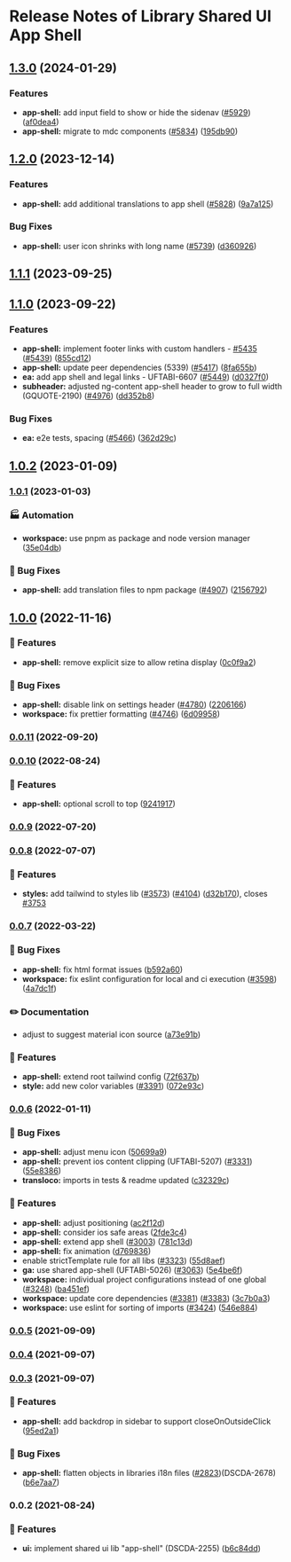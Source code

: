 # Release Notes of Library Shared UI App Shell
## [1.3.0](https://github.com/Schaeffler-Group/frontend-schaeffler/compare/app-shell-v1.2.0...app-shell-v1.3.0) (2024-01-29)


### Features

* **app-shell:** add input field to show or hide the sidenav ([#5929](https://github.com/Schaeffler-Group/frontend-schaeffler/issues/5929)) ([af0dea4](https://github.com/Schaeffler-Group/frontend-schaeffler/commit/af0dea4d952b5e33f382db88889f838d496a030e))
* **app-shell:** migrate to mdc components ([#5834](https://github.com/Schaeffler-Group/frontend-schaeffler/issues/5834)) ([195db90](https://github.com/Schaeffler-Group/frontend-schaeffler/commit/195db903eb0c82978e7a43f0861c1c909d4b2aee))

## [1.2.0](https://github.com/Schaeffler-Group/frontend-schaeffler/compare/app-shell-v1.1.1...app-shell-v1.2.0) (2023-12-14)


### Features

* **app-shell:** add additional translations to app shell ([#5828](https://github.com/Schaeffler-Group/frontend-schaeffler/issues/5828)) ([9a7a125](https://github.com/Schaeffler-Group/frontend-schaeffler/commit/9a7a125f72b64285afeaf4139c2dfda449a66258))


### Bug Fixes

* **app-shell:** user icon shrinks with long name ([#5739](https://github.com/Schaeffler-Group/frontend-schaeffler/issues/5739)) ([d360926](https://github.com/Schaeffler-Group/frontend-schaeffler/commit/d360926060c272e7357e3b9afa22632452d61125))

## [1.1.1](https://github.com/Schaeffler-Group/frontend-schaeffler/compare/app-shell-v1.1.0...app-shell-v1.1.1) (2023-09-25)

## [1.1.0](https://github.com/Schaeffler-Group/frontend-schaeffler/compare/app-shell-v1.0.2...app-shell-v1.1.0) (2023-09-22)


### Features

* **app-shell:** implement footer links with custom handlers - [#5435](https://github.com/Schaeffler-Group/frontend-schaeffler/issues/5435) ([#5439](https://github.com/Schaeffler-Group/frontend-schaeffler/issues/5439)) ([855cd12](https://github.com/Schaeffler-Group/frontend-schaeffler/commit/855cd12ff783c49af9a9f550079826c743c52e94))
* **app-shell:** update peer dependencies (5339) ([#5417](https://github.com/Schaeffler-Group/frontend-schaeffler/issues/5417)) ([8fa655b](https://github.com/Schaeffler-Group/frontend-schaeffler/commit/8fa655b608a94cb6e20d54e73187f3efb7ec750e))
* **ea:** add app shell and legal links - UFTABI-6607 ([#5449](https://github.com/Schaeffler-Group/frontend-schaeffler/issues/5449)) ([d0327f0](https://github.com/Schaeffler-Group/frontend-schaeffler/commit/d0327f022e5573cb8c55c8fcb8e15ce877764fe4))
* **subheader:** adjusted ng-content app-shell header to grow to full width (GQUOTE-2190) ([#4976](https://github.com/Schaeffler-Group/frontend-schaeffler/issues/4976)) ([dd352b8](https://github.com/Schaeffler-Group/frontend-schaeffler/commit/dd352b8f75443d3497808264dcc9d5e28f19540b))


### Bug Fixes

* **ea:** e2e tests, spacing ([#5466](https://github.com/Schaeffler-Group/frontend-schaeffler/issues/5466)) ([362d29c](https://github.com/Schaeffler-Group/frontend-schaeffler/commit/362d29c10c828c99c8c174e3dc248c4c5f133020))

## [1.0.2](https://github.com/Schaeffler-Group/frontend-schaeffler/compare/app-shell-v1.0.1...app-shell-v1.0.2) (2023-01-09)

### [1.0.1](https://github.com/Schaeffler-Group/frontend-schaeffler/compare/app-shell-v1.0.0...app-shell-v1.0.1) (2023-01-03)


### 🏭 Automation

* **workspace:** use pnpm as package and node version manager ([35e04db](https://github.com/Schaeffler-Group/frontend-schaeffler/commit/35e04dba206a3d579156300c68b2ede9206556ff))


### 🐛 Bug Fixes

* **app-shell:** add translation files to npm package ([#4907](https://github.com/Schaeffler-Group/frontend-schaeffler/issues/4907)) ([2156792](https://github.com/Schaeffler-Group/frontend-schaeffler/commit/2156792162e6e056561b16c9427f787bb9da8878))

## [1.0.0](https://github.com/Schaeffler-Group/frontend-schaeffler/compare/app-shell-v0.0.11...app-shell-v1.0.0) (2022-11-16)


### 🎸 Features

* **app-shell:** remove explicit size to allow retina display ([0c0f9a2](https://github.com/Schaeffler-Group/frontend-schaeffler/commit/0c0f9a281c70da86259177f15fdd1ac2f45e4b4b))


### 🐛 Bug Fixes

* **app-shell:** disable link on settings header ([#4780](https://github.com/Schaeffler-Group/frontend-schaeffler/issues/4780)) ([2206166](https://github.com/Schaeffler-Group/frontend-schaeffler/commit/22061661d02c72ddeb2312e119ad3cea50aa1845))
* **workspace:** fix prettier formatting ([#4746](https://github.com/Schaeffler-Group/frontend-schaeffler/issues/4746)) ([6d09958](https://github.com/Schaeffler-Group/frontend-schaeffler/commit/6d099587562a9db04e311acb309235bc60e89ee4))

### [0.0.11](https://github.com/Schaeffler-Group/frontend-schaeffler/compare/app-shell-v0.0.10...app-shell-v0.0.11) (2022-09-20)

### [0.0.10](https://github.com/Schaeffler-Group/frontend-schaeffler/compare/app-shell-v0.0.9...app-shell-v0.0.10) (2022-08-24)


### 🎸 Features

* **app-shell:** optional scroll to top ([9241917](https://github.com/Schaeffler-Group/frontend-schaeffler/commit/924191765d426e8d0b2da6049f1833449c4edcd7))

### [0.0.9](https://github.com/Schaeffler-Group/frontend-schaeffler/compare/app-shell-v0.0.8...app-shell-v0.0.9) (2022-07-20)

### [0.0.8](https://github.com/Schaeffler-Group/frontend-schaeffler/compare/app-shell-v0.0.7...app-shell-v0.0.8) (2022-07-07)


### 🎸 Features

* **styles:** add tailwind to styles lib ([#3573](https://github.com/Schaeffler-Group/frontend-schaeffler/issues/3573)) ([#4104](https://github.com/Schaeffler-Group/frontend-schaeffler/issues/4104)) ([d32b170](https://github.com/Schaeffler-Group/frontend-schaeffler/commit/d32b170c13de73f90b3a792d9f50f29cede37898)), closes [#3753](https://github.com/Schaeffler-Group/frontend-schaeffler/issues/3753)

### [0.0.7](https://github.com/Schaeffler-Group/frontend-schaeffler/compare/app-shell-v0.0.6...app-shell-v0.0.7) (2022-03-22)


### 🐛 Bug Fixes

* **app-shell:** fix html format issues ([b592a60](https://github.com/Schaeffler-Group/frontend-schaeffler/commit/b592a604077ffbbb0bcb36386de41c5346b5def1))
* **workspace:** fix eslint configuration for local and ci execution ([#3598](https://github.com/Schaeffler-Group/frontend-schaeffler/issues/3598)) ([4a7dc1f](https://github.com/Schaeffler-Group/frontend-schaeffler/commit/4a7dc1fe79d94b6d8ddfa7cf2644e3bbc11a3e80))


### ✏️ Documentation

* adjust to suggest material icon source ([a73e91b](https://github.com/Schaeffler-Group/frontend-schaeffler/commit/a73e91b89002ba7f7768461b1fae6713cc88a30a))


### 🎸 Features

* **app-shell:** extend root tailwind config ([72f637b](https://github.com/Schaeffler-Group/frontend-schaeffler/commit/72f637baf7a42fdffe455213053231c6006b6870))
* **style:** add new color variables ([#3391](https://github.com/Schaeffler-Group/frontend-schaeffler/issues/3391)) ([072e93c](https://github.com/Schaeffler-Group/frontend-schaeffler/commit/072e93cc90858f751717e10e383f87ab2d4c61f6))

### [0.0.6](https://github.com/Schaeffler-Group/frontend-schaeffler/compare/app-shell-v0.0.5...app-shell-v0.0.6) (2022-01-11)


### 🐛 Bug Fixes

* **app-shell:** adjust menu icon ([50699a9](https://github.com/Schaeffler-Group/frontend-schaeffler/commit/50699a968ccb34e36451f7aa67f78aa83c7d0d13))
* **app-shell:** prevent ios content clipping (UFTABI-5207) ([#3331](https://github.com/Schaeffler-Group/frontend-schaeffler/issues/3331)) ([55e8386](https://github.com/Schaeffler-Group/frontend-schaeffler/commit/55e8386108f249e08d5e0c83e4156a13a6a23de6))
* **transloco:** imports in tests & readme updated ([c32329c](https://github.com/Schaeffler-Group/frontend-schaeffler/commit/c32329ce19668460abac5b3997f0e937b3bfe5ba))


### 🎸 Features

* **app-shell:** adjust positioning ([ac2f12d](https://github.com/Schaeffler-Group/frontend-schaeffler/commit/ac2f12d3b90bc2a60fffe69b8bc99a0efcf51fe6))
* **app-shell:** consider ios safe areas ([2fde3c4](https://github.com/Schaeffler-Group/frontend-schaeffler/commit/2fde3c4decf2bab20a7ff4198ef9c7035098a301))
* **app-shell:** extend app shell ([#3003](https://github.com/Schaeffler-Group/frontend-schaeffler/issues/3003)) ([781c13d](https://github.com/Schaeffler-Group/frontend-schaeffler/commit/781c13d61fac9aea94800e5e008cbfbd320de411))
* **app-shell:** fix animation ([d769836](https://github.com/Schaeffler-Group/frontend-schaeffler/commit/d769836e8b80962ec7a57ef40d05de0f850315ad))
* enable strictTemplate rule for all libs ([#3323](https://github.com/Schaeffler-Group/frontend-schaeffler/issues/3323)) ([55d8aef](https://github.com/Schaeffler-Group/frontend-schaeffler/commit/55d8aefd36823a5774979b7393cbe4dff41ba7de))
* **ga:** use shared app-shell (UFTABI-5026) ([#3063](https://github.com/Schaeffler-Group/frontend-schaeffler/issues/3063)) ([5e4be6f](https://github.com/Schaeffler-Group/frontend-schaeffler/commit/5e4be6f1f34b15f8d5621049700d964afc83210c))
* **workspace:** individual project configurations instead of one global ([#3248](https://github.com/Schaeffler-Group/frontend-schaeffler/issues/3248)) ([ba451ef](https://github.com/Schaeffler-Group/frontend-schaeffler/commit/ba451ef87c9c9cff99440b9739c9ebf4069a16dc))
* **workspace:** update core dependencies ([#3381](https://github.com/Schaeffler-Group/frontend-schaeffler/issues/3381)) ([#3383](https://github.com/Schaeffler-Group/frontend-schaeffler/issues/3383)) ([3c7b0a3](https://github.com/Schaeffler-Group/frontend-schaeffler/commit/3c7b0a37be3104fc216c3ee6506d5f8ce2cadb21))
* **workspace:** use eslint for sorting of imports ([#3424](https://github.com/Schaeffler-Group/frontend-schaeffler/issues/3424)) ([546e884](https://github.com/Schaeffler-Group/frontend-schaeffler/commit/546e8845a9250580ccdc982e3f5c1d818f8678bd))

### [0.0.5](https://github.com/Schaeffler-Group/frontend-schaeffler/compare/app-shell-v0.0.5...app-shell-v0.0.3) (2021-09-09)

### [0.0.4](https://github.com/Schaeffler-Group/frontend-schaeffler/compare/app-shell-v0.0.4...app-shell-v0.0.3) (2021-09-07)

### [0.0.3](https://github.com/Schaeffler-Group/frontend-schaeffler/compare/app-shell-v0.0.3...app-shell-v0.0.2) (2021-09-07)


### 🎸 Features

* **app-shell:** add backdrop in sidebar to support closeOnOutsideClick ([95ed2a1](https://github.com/Schaeffler-Group/frontend-schaeffler/commit/95ed2a1288cff0114df976e141d5062ef3ab54d6))


### 🐛 Bug Fixes

* **app-shell:** flatten objects in libraries i18n files ([#2823](https://github.com/Schaeffler-Group/frontend-schaeffler/issues/2823))(DSCDA-2678) ([b6e7aa7](https://github.com/Schaeffler-Group/frontend-schaeffler/commit/b6e7aa7053de77490a4011f11045eaa3e299b96c))

### 0.0.2 (2021-08-24)


### 🎸 Features

* **ui:** implement shared ui lib "app-shell" (DSCDA-2255) ([b6c84dd](https://github.com/Schaeffler-Group/frontend-schaeffler/commit/b6c84dd93d557660f6d22ff4bd54745ad0e5088e))
